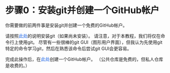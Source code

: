 # 步骤0：安装git并创建一个GitHub帐户

你需要做的前两件事是安装git并创建一个免费的GitHub帐户。

请按照<font color="#6495ED">**此处**</font>的说明安装git（如果尚未安装）。 请注意，对于本教程，我们将仅在命令行上使用git。 尽管有一些很棒的git GUI（图形用户界面），但我认为先使用git特定的命令学习git，然后在熟悉该命令后尝试git GUI会更容易。

完成此操作后，在<font color="#6495ED">**此处**</font>创建一个GitHub帐户。 （公共仓库是免费的，但私人仓库是收费的。）

